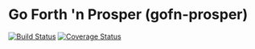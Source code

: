 # Go Forth 'n Prosper (gofn-prosper)

[![Build Status](https://travis-ci.org/mtlynch/gofn-prosper.svg?branch=master)](https://travis-ci.org/mtlynch/gofn-prosper)
[![Coverage Status](https://coveralls.io/repos/github/mtlynch/gofn-prosper/badge.svg?branch=master)](https://coveralls.io/github/mtlynch/gofn-prosper?branch=master)
